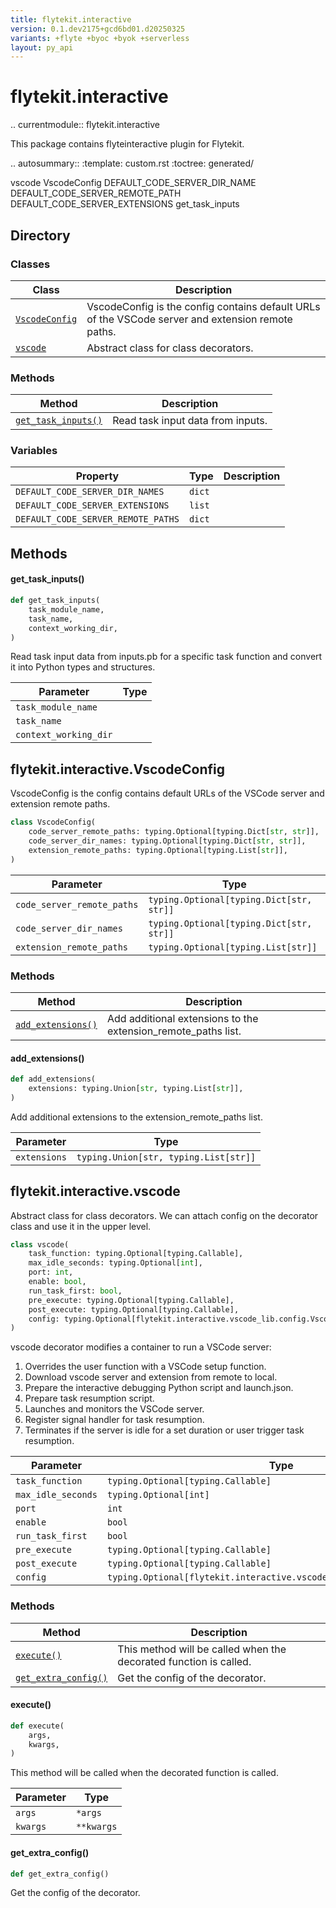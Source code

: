 ```yaml
---
title: flytekit.interactive
version: 0.1.dev2175+gcd6bd01.d20250325
variants: +flyte +byoc +byok +serverless
layout: py_api
---
```


# flytekit.interactive


..
currentmodule:: flytekit.interactive

This package contains flyteinteractive plugin for Flytekit.

.. autosummary::
   :template: custom.rst
   :toctree: generated/

   vscode
   VscodeConfig
   DEFAULT_CODE_SERVER_DIR_NAME
   DEFAULT_CODE_SERVER_REMOTE_PATH
   DEFAULT_CODE_SERVER_EXTENSIONS
   get_task_inputs

## Directory

### Classes

| Class | Description |
|-|-|
| [`VscodeConfig`](.././flytekit.interactive#flytekitinteractivevscodeconfig) | VscodeConfig is the config contains default URLs of the VSCode server and extension remote paths. |
| [`vscode`](.././flytekit.interactive#flytekitinteractivevscode) | Abstract class for class decorators. |

### Methods

| Method | Description |
|-|-|
| [`get_task_inputs()`](#get_task_inputs) | Read task input data from inputs. |


### Variables

| Property | Type | Description |
|-|-|-|
| `DEFAULT_CODE_SERVER_DIR_NAMES` | `dict` |  |
| `DEFAULT_CODE_SERVER_EXTENSIONS` | `list` |  |
| `DEFAULT_CODE_SERVER_REMOTE_PATHS` | `dict` |  |

## Methods

#### get_task_inputs()

```python
def get_task_inputs(
    task_module_name,
    task_name,
    context_working_dir,
)
```
Read task input data from inputs.pb for a specific task function and convert it into Python types and structures.



| Parameter | Type |
|-|-|
| `task_module_name` |  |
| `task_name` |  |
| `context_working_dir` |  |

## flytekit.interactive.VscodeConfig

VscodeConfig is the config contains default URLs of the VSCode server and extension remote paths.



```python
class VscodeConfig(
    code_server_remote_paths: typing.Optional[typing.Dict[str, str]],
    code_server_dir_names: typing.Optional[typing.Dict[str, str]],
    extension_remote_paths: typing.Optional[typing.List[str]],
)
```
| Parameter | Type |
|-|-|
| `code_server_remote_paths` | `typing.Optional[typing.Dict[str, str]]` |
| `code_server_dir_names` | `typing.Optional[typing.Dict[str, str]]` |
| `extension_remote_paths` | `typing.Optional[typing.List[str]]` |

### Methods

| Method | Description |
|-|-|
| [`add_extensions()`](#add_extensions) | Add additional extensions to the extension_remote_paths list. |


#### add_extensions()

```python
def add_extensions(
    extensions: typing.Union[str, typing.List[str]],
)
```
Add additional extensions to the extension_remote_paths list.


| Parameter | Type |
|-|-|
| `extensions` | `typing.Union[str, typing.List[str]]` |

## flytekit.interactive.vscode

Abstract class for class decorators.
We can attach config on the decorator class and use it in the upper level.


```python
class vscode(
    task_function: typing.Optional[typing.Callable],
    max_idle_seconds: typing.Optional[int],
    port: int,
    enable: bool,
    run_task_first: bool,
    pre_execute: typing.Optional[typing.Callable],
    post_execute: typing.Optional[typing.Callable],
    config: typing.Optional[flytekit.interactive.vscode_lib.config.VscodeConfig],
)
```
vscode decorator modifies a container to run a VSCode server:
1. Overrides the user function with a VSCode setup function.
2. Download vscode server and extension from remote to local.
3. Prepare the interactive debugging Python script and launch.json.
4. Prepare task resumption script.
5. Launches and monitors the VSCode server.
6. Register signal handler for task resumption.
7. Terminates if the server is idle for a set duration or user trigger task resumption.



| Parameter | Type |
|-|-|
| `task_function` | `typing.Optional[typing.Callable]` |
| `max_idle_seconds` | `typing.Optional[int]` |
| `port` | `int` |
| `enable` | `bool` |
| `run_task_first` | `bool` |
| `pre_execute` | `typing.Optional[typing.Callable]` |
| `post_execute` | `typing.Optional[typing.Callable]` |
| `config` | `typing.Optional[flytekit.interactive.vscode_lib.config.VscodeConfig]` |

### Methods

| Method | Description |
|-|-|
| [`execute()`](#execute) | This method will be called when the decorated function is called. |
| [`get_extra_config()`](#get_extra_config) | Get the config of the decorator. |


#### execute()

```python
def execute(
    args,
    kwargs,
)
```
This method will be called when the decorated function is called.


| Parameter | Type |
|-|-|
| `args` | ``*args`` |
| `kwargs` | ``**kwargs`` |

#### get_extra_config()

```python
def get_extra_config()
```
Get the config of the decorator.


